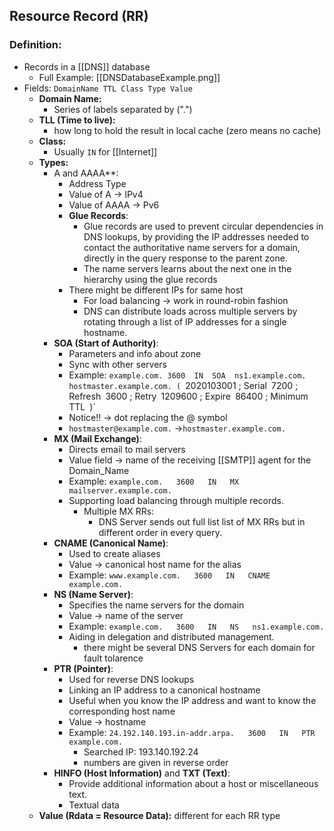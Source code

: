 ## Resource Record (RR)
### Definition:
- Records in a [[DNS]] database
	- Full Example: [[DNSDatabaseExample.png]]
- Fields: `DomainName TTL Class Type Value`
	- **Domain Name:** 
		- Series of labels separated by (".")
	- **TLL (Time to live):**  
		- how long to hold the result in local cache (zero means no cache)
	- **Class:** 
		- Usually `IN` for [[Internet]]
	- **Types:**
		- A and AAAA**: 
			- Address Type
			- Value of A -> IPv4 
			- Value of AAAA -> Pv6 
			- **Glue Records**:
				- Glue records are used to prevent circular dependencies in DNS lookups, by providing the IP addresses needed to contact the authoritative name servers for a domain, directly in the query response to the parent zone.
				- The name servers learns about the next one in the hierarchy using the glue records
			- There might be different IPs for same host
				- For load balancing -> work in round-robin fashion
				- DNS can distribute loads across multiple servers by rotating through a list of IP addresses for a single hostname.
		- **SOA (Start of Authority)**: 
			- Parameters and info about zone
			- Sync with other servers
			- Example:
			`example.com. 3600  IN  SOA  ns1.example.com. hostmaster.example.com. (
				`2020103001 ; Serial`
				`7200       ; Refresh`
				`3600       ; Retry`
				`1209600    ; Expire`
				`86400      ; Minimum TTL`
			`)`
			- Notice!! -> dot replacing the @ symbol
			- `hostmaster@example.com.` ->`hostmaster.example.com.`
		- **MX (Mail Exchange)**: 
			- Directs email to mail servers
			- Value field -> name of the receiving [[SMTP]] agent for the Domain_Name
			- Example: `example.com.   3600   IN   MX  mailserver.example.com.`
			- Supporting load balancing through multiple records.
				- Multiple MX RRs: 
					- DNS Server sends out full list list of MX RRs but in different order in every query.
		- **CNAME (Canonical Name)**: 
			- Used to create aliases 
			- Value -> canonical host name for the alias
			- Example: `www.example.com.   3600   IN   CNAME   example.com.`
		- **NS (Name Server)**: 
			- Specifies the name servers for the domain
			- Value -> name of the server
			- Example: `example.com.   3600   IN   NS   ns1.example.com.`
			- Aiding in delegation and distributed management.
				- there might be several DNS Servers for each domain for fault tolarence
		- **PTR (Pointer)**: 
			- Used for reverse DNS lookups
			- Linking an IP address to a canonical hostname
			- Useful when you know the IP address and want to know the corresponding host name
			- Value -> hostname
			- Example: `24.192.140.193.in-addr.arpa.   3600   IN   PTR   example.com.`
				- Searched IP: 193.140.192.24 
				- numbers are given in reverse order
		- **HINFO (Host Information)** and **TXT (Text)**: 
			- Provide additional information about a host or miscellaneous text.
			- Textual data
	- **Value (Rdata = Resource Data):** different for each RR type


